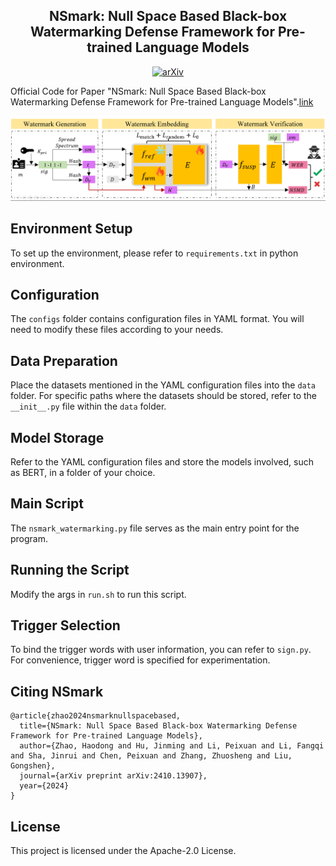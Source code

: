 <div align="center">
  <h2 align="center">NSmark: Null Space Based Black-box Watermarking Defense Framework for Pre-trained Language Models</h2>
  <a href="https://arxiv.org/abs/2410.13907" style="display: inline-block; text-align: center;">
      <img alt="arXiv" src="https://img.shields.io/badge/arXiv-2412.02454-b31b1b.svg?style=flat">
  </a>
</div>

Official Code for Paper "NSmark: Null Space Based Black-box Watermarking Defense Framework for Pre-trained Language Models".[link](https://arxiv.org/abs/2410.13907)

![](overview.png)
## Environment Setup

To set up the environment, please refer to `requirements.txt` in python environment.

## Configuration

The `configs` folder contains configuration files in YAML format. You will need to modify these files according to your needs.

## Data Preparation

Place the datasets mentioned in the YAML configuration files into the `data` folder. For specific paths where the datasets should be stored, refer to the `__init__.py` file within the `data` folder.

## Model Storage

Refer to the YAML configuration files and store the models involved, such as BERT, in a folder of your choice.

## Main Script

The `nsmark_watermarking.py` file serves as the main entry point for the program.

## Running the Script

Modify the args in `run.sh` to run this script.

## Trigger Selection
To bind the trigger words with user information, you can refer to `sign.py`. For convenience, trigger word is specified for experimentation.


## Citing NSmark

```
@article{zhao2024nsmarknullspacebased,
  title={NSmark: Null Space Based Black-box Watermarking Defense Framework for Pre-trained Language Models},
  author={Zhao, Haodong and Hu, Jinming and Li, Peixuan and Li, Fangqi and Sha, Jinrui and Chen, Peixuan and Zhang, Zhuosheng and Liu, Gongshen},
  journal={arXiv preprint arXiv:2410.13907},
  year={2024}
}
```

## License

This project is licensed under the Apache-2.0 License.
